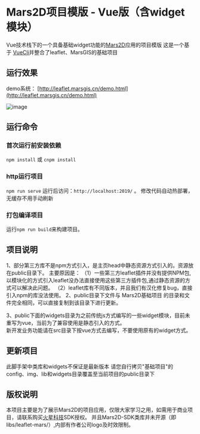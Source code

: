 # Mars2D项目模版 - Vue版（含widget模块）
 Vue技术栈下的一个具备基础widget功能的[Mars2D](http://leaflet.marsgis.cn)应用的项目模版
 这是一个基于 [VueCli](https://cli.vuejs.org/config/)并整合了leaflet、MarsGIS的基础项目

 
## 运行效果
 demo系统： [http://leaflet.marsgis.cn/demo.html](http://leaflet.marsgis.cn/demo.html)

 ![image](http://leaflet.marsgis.cn/docs/img/project/1.jpg)
 
 
## 运行命令
 
### 首次运行前安装依赖
 `npm install` 或 `cnpm install`
 
### http运行项目
 `npm run serve`  运行后访问：`http://localhost:2019/`  。 修改代码自动热部署，无缓存不用手动刷新

### 打包编译项目
 运行`npm run build`来构建项目。 


## 项目说明
1、部分第三方库不是npm方式引入，是主页head中静态资源方式引入的。资源放在public目录下。
 主要原因是：
    （1）一些第三方leaflet插件并没有提供NPM包,以模块化的方式引入leaflet没办法直接使用这些第三方插件包,通过静态资源的方式可以解决此问题。
    （2）leaflet库有不同版本，并且我们有汉化修复bug，直接引入npm的库没法使用。
2、public目录下文件与 Mars2D基础项目 的目录和文件完全相同，可以直接复制到该目录下进行更新。

3、public下面的widgets目录为之前传统js方式编写的一些widget模块，目前未重写为vue，当前为了兼容使用是静态引入的方式。  
  新开发业务功能请在src目录下按vue方式去编写，不要使用原有的widget方式。
 
 
## 更新项目
 此脚手架中类库和widgets不保证是最新版本
 请您自行拷贝"基础项目"的 config、img、lib和widgets目录覆盖至当前项目的public目录下
 
 
## 版权说明
 本项目主要是为了展示Mars2D的项目应用，仅限大家学习之用，如需用于商业项目，请联系购买[火星科技](http://leaflet.marsgis.cn)SDK授权。
 并且Mars2D-SDK类库并未开源（即libs/leaflet-mars/）,内部有作者公司logo及时效限制。